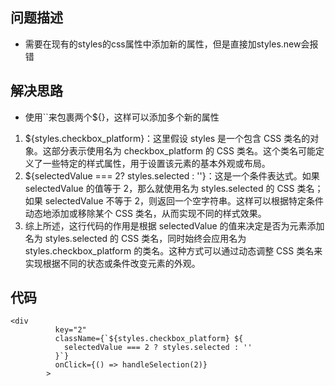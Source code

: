 ## 问题描述
* 需要在现有的styles的css属性中添加新的属性，但是直接加styles.new会报错

## 解决思路
* 使用``来包裹两个${}，这样可以添加多个新的属性
1. ${styles.checkbox_platform}：这里假设 styles 是一个包含 CSS 类名的对象。这部分表示使用名为 checkbox_platform 的 CSS 类名。这个类名可能定义了一些特定的样式属性，用于设置该元素的基本外观或布局。
2. ${selectedValue === 2? styles.selected : ''}：这是一个条件表达式。如果 selectedValue 的值等于 2，那么就使用名为 styles.selected 的 CSS 类名；如果 selectedValue 不等于 2，则返回一个空字符串。这样可以根据特定条件动态地添加或移除某个 CSS 类名，从而实现不同的样式效果。
3. 综上所述，这行代码的作用是根据 selectedValue 的值来决定是否为元素添加名为 styles.selected 的 CSS 类名，同时始终会应用名为 styles.checkbox_platform 的类名。这种方式可以通过动态调整 CSS 类名来实现根据不同的状态或条件改变元素的外观。

## 代码
```dsx
<div
          key="2"
          className={`${styles.checkbox_platform} ${
            selectedValue === 2 ? styles.selected : ''
          }`}
          onClick={() => handleSelection(2)}
        >
```
